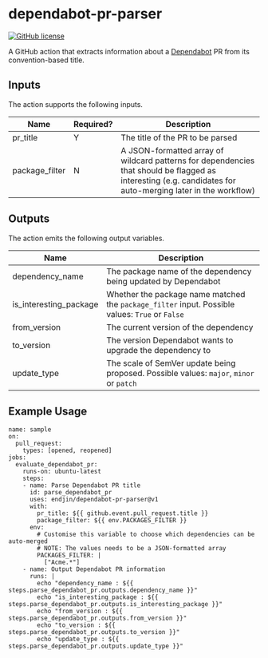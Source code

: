 # dependabot-pr-parser

[![GitHub license](https://img.shields.io/badge/License-Apache%202-blue.svg)](https://raw.githubusercontent.com/corvus-dotnet/Corvus.Deployment/master/LICENSE)

A GitHub action that extracts information about a [Dependabot](https://docs.github.com/en/github/administering-a-repository/about-github-dependabot-version-updates) PR from its convention-based title.

## Inputs
The action supports the following inputs.

|Name | Required? | Description
|-----|---------|------------
|pr_title| Y |The title of the PR to be parsed
|package_filter| N |A JSON-formatted array of wildcard patterns for dependencies that should be flagged as interesting (e.g. candidates for auto-merging later in the workflow)

## Outputs
The action emits the following output variables.

|Name | Description
|-----|------------
|dependency_name|The package name of the dependency being updated by Dependabot
|is_interesting_package|Whether the package name matched the `package_filter` input. Possible values: `True` or `False`
|from_version|The current version of the dependency
|to_version|The version Dependabot wants to upgrade the dependency to
|update_type|The scale of SemVer update being proposed. Possible values: `major`, `minor` or `patch`

## Example Usage
```
name: sample
on: 
  pull_request:
    types: [opened, reopened]
jobs:
  evaluate_dependabot_pr:
    runs-on: ubuntu-latest
    steps:
    - name: Parse Dependabot PR title
      id: parse_dependabot_pr
      uses: endjin/dependabot-pr-parser@v1
      with:
        pr_title: ${{ github.event.pull_request.title }}
        package_filter: ${{ env.PACKAGES_FILTER }}
      env:
        # Customise this variable to choose which dependencies can be auto-merged
        # NOTE: The values needs to be a JSON-formatted array
        PACKAGES_FILTER: |
          ["Acme.*"]
    - name: Output Dependabot PR information
      runs: |
        echo "dependency_name : ${{ steps.parse_dependabot_pr.outputs.dependency_name }}"
        echo "is_interesting_package : ${{ steps.parse_dependabot_pr.outputs.is_interesting_package }}"
        echo "from_version : ${{ steps.parse_dependabot_pr.outputs.from_version }}"
        echo "to_version : ${{ steps.parse_dependabot_pr.outputs.to_version }}"
        echo "update_type : ${{ steps.parse_dependabot_pr.outputs.update_type }}"
```

